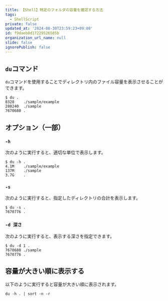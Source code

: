 ```yaml
---
title: 【Shell】特定のフォルダの容量を確認する方法
tags:
  - ShellScript
private: false
updated_at: '2024-08-30T23:59:23+09:00'
id: f9daeb0d17229526585b
organization_url_name: null
slide: false
ignorePublish: false
---
```


## `du`コマンド

`du`コマンドを使用することでディレクトリ内のファイル容量を表示させることができます。

```terminal
$ du .
8328	./sample/example
280240	./sample
7670680	.
```

## オプション（一部）

### `-h`
次のように実行すると、適切な単位で表示します。

```terminal
$ du -h .
4.1M	./sample/example
137M	./sample
3.7G	.
```

### `-s`

次のように実行すると、指定したディレクトリの合計を表示します。

```terminal
$ du -s .
7670776	.
```

### `-d 深さ`

次のように実行すると、表示する深さを指定できます。

```terminal
$ du -d 1 .
7670680	./sample
7670776	.
```

## 容量が大きい順に表示する

以下のように実行すると容量が大きい順に表示されます。

```terminal
du -h . | sort -n -r
```
